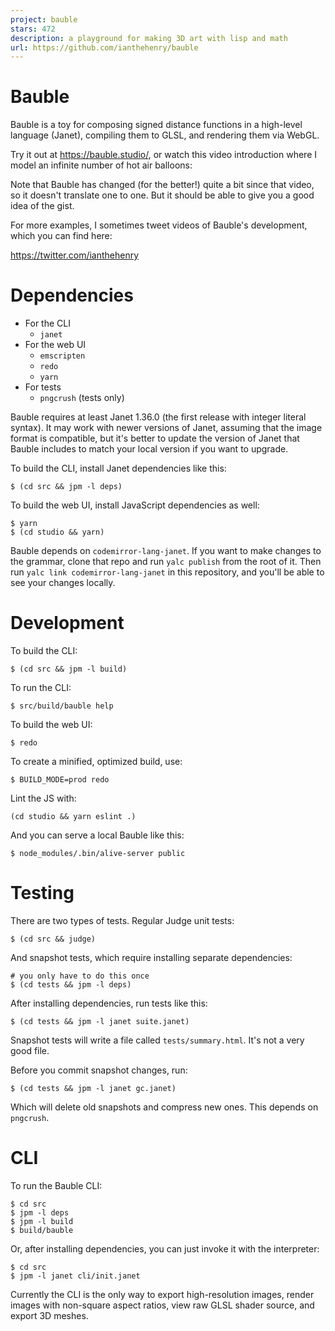 ```yaml
---
project: bauble
stars: 472
description: a playground for making 3D art with lisp and math
url: https://github.com/ianthehenry/bauble
---
```


Bauble
======

Bauble is a toy for composing signed distance functions in a high-level language (Janet), compiling them to GLSL, and rendering them via WebGL.

Try it out at https://bauble.studio/, or watch this video introduction where I model an infinite number of hot air balloons:

Note that Bauble has changed (for the better!) quite a bit since that video, so it doesn't translate one to one. But it should be able to give you a good idea of the gist.

For more examples, I sometimes tweet videos of Bauble's development, which you can find here:

https://twitter.com/ianthehenry

Dependencies
============

-   For the CLI
    -   `janet`
-   For the web UI
    -   `emscripten`
    -   `redo`
    -   `yarn`
-   For tests
    -   `pngcrush` (tests only)

Bauble requires at least Janet 1.36.0 (the first release with integer literal syntax). It may work with newer versions of Janet, assuming that the image format is compatible, but it's better to update the version of Janet that Bauble includes to match your local version if you want to upgrade.

To build the CLI, install Janet dependencies like this:

```
$ (cd src && jpm -l deps)
```

To build the web UI, install JavaScript dependencies as well:

```
$ yarn
$ (cd studio && yarn)
```

Bauble depends on `codemirror-lang-janet`. If you want to make changes to the grammar, clone that repo and run `yalc publish` from the root of it. Then run `yalc link codemirror-lang-janet` in this repository, and you'll be able to see your changes locally.

Development
===========

To build the CLI:

```
$ (cd src && jpm -l build)
```

To run the CLI:

```
$ src/build/bauble help
```

To build the web UI:

```
$ redo
```

To create a minified, optimized build, use:

```
$ BUILD_MODE=prod redo
```

Lint the JS with:

```
(cd studio && yarn eslint .)
```

And you can serve a local Bauble like this:

```
$ node_modules/.bin/alive-server public
```

Testing
=======

There are two types of tests. Regular Judge unit tests:

```
$ (cd src && judge)
```

And snapshot tests, which require installing separate dependencies:

```
# you only have to do this once
$ (cd tests && jpm -l deps)
```

After installing dependencies, run tests like this:

```
$ (cd tests && jpm -l janet suite.janet)
```

Snapshot tests will write a file called `tests/summary.html`. It's not a very good file.

Before you commit snapshot changes, run:

```
$ (cd tests && jpm -l janet gc.janet)
```

Which will delete old snapshots and compress new ones. This depends on `pngcrush`.

CLI
===

To run the Bauble CLI:

```
$ cd src
$ jpm -l deps
$ jpm -l build
$ build/bauble
```

Or, after installing dependencies, you can just invoke it with the interpreter:

```
$ cd src
$ jpm -l janet cli/init.janet
```

Currently the CLI is the only way to export high-resolution images, render images with non-square aspect ratios, view raw GLSL shader source, and export 3D meshes.
